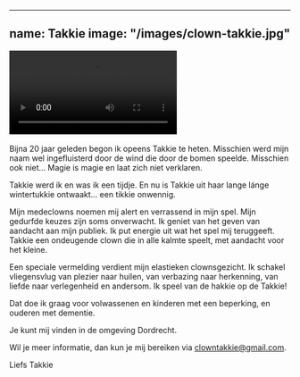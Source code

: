 
---
name: Takkie
image: "/images/clown-takkie.jpg"
---

<div class="embed-responsive embed-responsive-16by9">
  <video class="embed-responsive-item" controls>
    <source src="/videos/takkie.mp4" type="video/mp4"></source>
  </video>
</div>
<br/>
Bijna 20 jaar geleden begon ik opeens Takkie te heten. Misschien werd mijn naam wel ingefluisterd door de wind die door de bomen speelde. Misschien ook niet… Magie is magie en laat zich niet verklaren.

Takkie werd ik en was ik een tijdje. En nu is Takkie uit haar lange lánge wintertukkie ontwaakt… een tikkie onwennig.

Mijn medeclowns noemen mij alert en verrassend in mijn spel. Mijn gedurfde keuzes zijn soms onverwacht. Ik geniet van het geven van aandacht aan mijn publiek. Ik put energie uit wat het spel mij teruggeeft. Takkie een ondeugende clown die in alle kalmte speelt, met aandacht voor het kleine.

Een speciale vermelding verdient mijn elastieken clownsgezicht. Ik schakel vliegensvlug van plezier naar huilen, van verbazing naar herkenning, van liefde naar verlegenheid en andersom. Ik speel van de hakkie op de Takkie! 

Dat doe ik graag voor volwassenen en kinderen met een beperking, en ouderen met dementie.

Je kunt mij vinden in de omgeving Dordrecht.

Wil je meer informatie, dan kun je mij bereiken via clowntakkie@gmail.com.

Liefs Takkie

